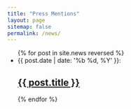 ```yaml
---
title: "Press Mentions"
layout: page
sitemap: false
permalink: /news/
---
```


<ul>
  {% for post in site.news reversed %}
    <li>
      {{ post.date | date: '%b %d, %Y' }}: <a href="{{ site.url }}{{ site.baseurl }}{{ post.url }}"><h2>{{ post.title }}</h2></a>
    </li>
  {% endfor %}
</ul>
